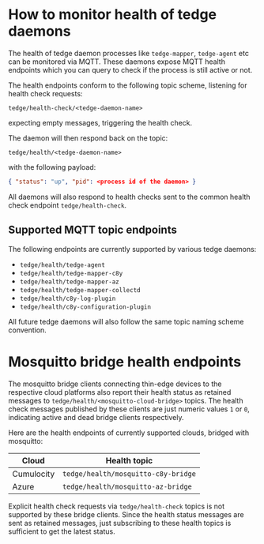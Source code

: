 # How to monitor health of tedge daemons

The health of tedge daemon processes like `tedge-mapper`, `tedge-agent` etc can be monitored via MQTT.
These daemons expose MQTT health endpoints which you can query to check if the process is still active or not.

The health endpoints conform to the following topic scheme, listening for health check requests:

`tedge/health-check/<tedge-daemon-name>`

expecting empty messages, triggering the health check.

The daemon will then respond back on the topic:

`tedge/health/<tedge-daemon-name>`

with the following payload:

```json
{ "status": "up", "pid": <process id of the daemon> }
```

All daemons will also respond to health checks sent to the common health check endpoint `tedge/health-check`.

## Supported MQTT topic endpoints

The following endpoints are currently supported by various tedge daemons:

* `tedge/health/tedge-agent`
* `tedge/health/tedge-mapper-c8y`
* `tedge/health/tedge-mapper-az`
* `tedge/health/tedge-mapper-collectd`
* `tedge/health/c8y-log-plugin`
* `tedge/health/c8y-configuration-plugin`

All future tedge daemons will also follow the same topic naming scheme convention.

# Mosquitto bridge health endpoints

The mosquitto bridge clients connecting thin-edge devices to the respective cloud platforms also report their health status as retained messages to `tedge/health/<mosquitto-cloud-bridge>` topics.
The health check messages published by these clients are just numeric values `1` or `0`, indicating active and dead bridge clients respectively.

Here are the health endpoints of currently supported clouds, bridged with mosquitto:

| Cloud      | Health topic                        |
| ---------- | ----------------------------------- |
| Cumulocity | `tedge/health/mosquitto-c8y-bridge` |
| Azure      | `tedge/health/mosquitto-az-bridge`  |

Explicit health check requests via `tedge/health-check` topics is not supported by these bridge clients.
Since the health status messages are sent as retained messages, just subscribing to these health topics is sufficient to get the latest status.
